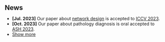 <h1 id="news"></h1>

<h2 style="margin: 60px 0px 10px;">News</h2>

<ul>
<li><strong>[Jul. 2023]</strong> Our paper about <a href="https://arxiv.org/pdf/2307.08388.pdf">network design</a> is accepted to <a href="https://iccv2023.thecvf.com/">ICCV 2023</a>.</li>

<li><strong>[Oct. 2023]</strong> Our paper about pathology diagnosis</a> is oral accepted to <a href="https://www.hematology.org/Meetings/Annual-Meeting/">ASH 2023</a>.</li>

<li> <a href="javascript:toggle_vis('newsmore')">Show more</a> </li>

<div id="newsmore" style="display:none"> 
</div>

</ul>

